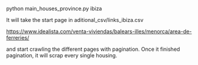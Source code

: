 python main_houses_province.py ibiza

It will take the start page in aditional_csv/links_ibiza.csv

https://www.idealista.com/venta-viviendas/balears-illes/menorca/area-de-ferreries/

and start crawling the different pages with pagination. Once it finished pagination, it will scrap every single housing.
